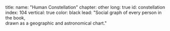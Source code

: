 title: 
    name: "Human Constellation"
    chapter: other
    long: true
id: constellation
index: 104
vertical: true
color: black
lead: "Social graph of every person in the book, <br>drawn as a geographic and astronomical chart."